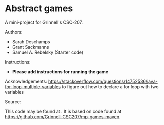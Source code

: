 # Abstract games

A mini-project for Grinnell's CSC-207.

Authors:

* Sarah Deschamps
* Grant Sackmanns
* Samuel A. Rebelsky (Starter code)

Instructions:

* **Please add instructions for running the game**

Acknowledgements:
https://stackoverflow.com/questions/14752536/java-for-loop-multiple-variables to figure out how to declare a for loop with two variables

Source:

This code may be found at <URL>. It is based on code found at <https://github.com/Grinnell-CSC207/mp-games-maven>.
